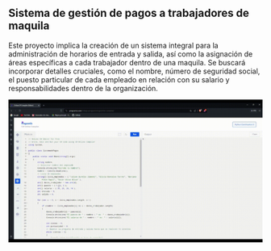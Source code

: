 ## Sistema de gestión de pagos a trabajadores de maquila

Este proyecto implica la creación de un sistema integral para la administración de horarios de entrada y salida, así como la asignación de áreas específicas a cada trabajador dentro de una maquila. Se buscará incorporar detalles cruciales, como el nombre, número de seguridad social, el puesto particular de cada empleado en relación con su salario y responsabilidades dentro de la organización. 

![video muestra](./assets/1.gif)